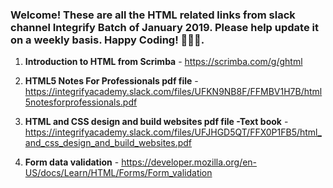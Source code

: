 ### Welcome! These are all the HTML related links from slack channel Integrify Batch of January 2019. Please help update it on a weekly basis. Happy Coding! 🙊😀😍.

1. **Introduction to HTML from Scrimba** - https://scrimba.com/g/ghtml
2. **HTML5 Notes For Professionals pdf file** -https://integrifyacademy.slack.com/files/UFKN9NB8F/FFMBV1H7B/html5notesforprofessionals.pdf
3. **HTML and CSS design and build websites pdf file -Text book** -https://integrifyacademy.slack.com/files/UFJHGD5QT/FFX0P1FB5/html_and_css_design_and_build_websites.pdf

4. **Form data validation** - https://developer.mozilla.org/en-US/docs/Learn/HTML/Forms/Form_validation
